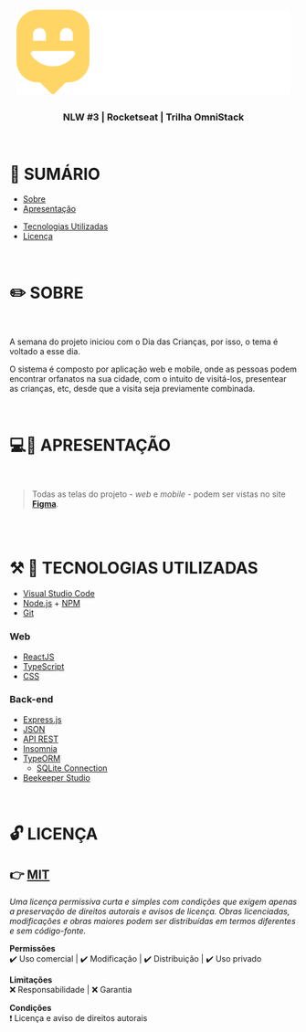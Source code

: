 ﻿<h1 align="center">
  <img alt="Happy" src="./web/src/images/logo.svg">
</h1>

<h3 align="center">NLW #3 | Rocketseat | Trilha OmniStack</h3>
</h3>
<br>

# 📑 SUMÁRIO
* [Sobre](#Sobre)
* [Apresentação](#Apresentacao)
<!-- * [Instalação](#Instalacao)
  * [Pré Requisitos](#Pre-requisitos)
* [Rodando a Aplicação](#Rodando-a-Aplicacao) -->
* [Tecnologias Utilizadas](#Tecnologias-utilizadas)
* [Licença](#Licenca)

<br>

<a id="Sobre"></a>
# ✏️ SOBRE

<br/>

<p>  A semana do projeto iniciou com o Dia das Crianças, por isso, o tema é voltado a esse dia.

O sistema é composto por aplicação web e mobile, onde as pessoas podem encontrar orfanatos na sua cidade, com o intuito de visitá-los, presentear as crianças, etc, desde que a visita seja previamente combinada.</p>

<br>

<a id="Apresentacao"></a>
# 💻📱 APRESENTAÇÃO
<!-- <h2 align="center">
  <img alt="Telas" src="">
</h2> -->

<br>

> Todas as telas do projeto - _web_ e _mobile_ - podem ser vistas no site **[Figma](https://www.figma.com/files/project/16541979/Happy-%5BRocketseat%5D)**.
<br/>

<!-- 

<a id="Instalacao"></a>
# 📥 INSTALAÇÃO

<a id="Pre-requisitos"></a>
## 📋 ✔️ PRÉ REQUISITOS
➡️ [Node.js](https://nodejs.org/en/) 

➡️ Gerenciador de pacotes [NPM](https://nodejs.org/en/download/package-manager/) ou [Yarn](https://yarnpkg.com/getting-started/install#global-install) 

➡️ [Expo](https://expo.io/learn) e **recomendável** aplicativo para celular [Android](https://play.google.com/store/apps/details?id=host.exp.exponent) ou [iOS](https://apps.apple.com/br/app/expo-client/id982107779)

➡️ [Git](https://git-scm.com) é _opcional_ de se ter instalado na máquina. O projeto também pode ser baixado diretamente como `.zip`
<br><br>

<a id="Rodando-a-aplicacao"></a>
# ⚙️ RODANDO A APLICAÇÃO

```bash
# Clone o repositório
$ git clone https://github.com/J-LineB/Happy

# Acesse a pasta do projeto no terminal/cmd
$ cd happy

# Instale as dependências
$ npm install
# ou
$ npm i

## Crie o banco de dados
$ cd server
$ npm run knex:migrate
$ npm run knex:seed

# Inicie a API
$ npm run dev

# Inicie a aplicação web
$ cd web
$ npm start

# Inicie a aplicação mobile
$ cd mobile
$ npm start
```
 -->

<br>

<a id="Tecnologias-utilizadas"></a>
# ⚒️ 🌟 TECNOLOGIAS UTILIZADAS

- [Visual Studio Code](https://code.visualstudio.com/)
- [Node.js](https://nodejs.org/en/) + [NPM](https://nodejs.org/en/download/package-manager/)
- [Git](https://git-scm.com)

### Web
- [ReactJS](https://reactjs.org/)
- [TypeScript](https://www.typescriptlang.org/)
- [CSS]()

### Back-end
- [Express.js]()
- [JSON]()
- [API REST]()
- [Insomnia](https://insomnia.rest/)
- [TypeORM](https://typeorm.io/)
  - [SQLite Connection](https://typeorm.io/#/connection-options/sqlite-connection-options)
- [Beekeeper Studio](https://www.beekeeperstudio.io/)
<!-- - []() -->

<!-- ### Mobile
- [React Native](https://reactnative.dev)
- [Expo](https://expo.io/learn)
- []()-->
<br> 

<a id="Licenca"></a>
# 🔓 LICENÇA
## 👉 [MIT](./LICENSE.md)
_Uma licença permissiva curta e simples com condições que exigem apenas a preservação de direitos autorais e avisos de licença. Obras licenciadas, modificações e obras maiores podem ser distribuídas em termos diferentes e sem código-fonte._

**Permissões** <br>
 ✔️ Uso comercial | ✔️ Modificação | ✔️ Distribuição | ✔️ Uso privado

**Limitações** <br>
 ❌ Responsabilidade | ❌ Garantia

**Condições** <br>
 ❗ Licença e aviso de direitos autorais